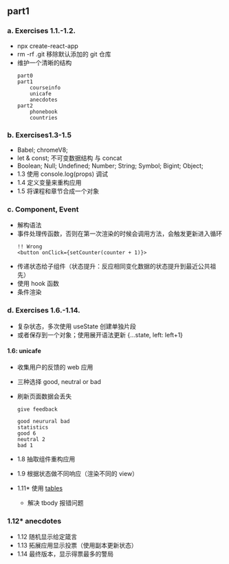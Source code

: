 ## part1

### a. Exercises 1.1.-1.2.

- npx create-react-app
- rm -rf .git 移除默认添加的 git 仓库
- 维护一个清晰的结构
  ```
  part0
  part1
      courseinfo
      unicafe
      anecdotes
  part2
      phonebook
      countries
  ```

### b. Exercises1.3-1.5

- Babel; chromeV8;
- let & const; 不可变数据结构 与 concat
- Boolean; Null; Undefined; Number; String; Symbol; Bigint; Object;
- 1.3 使用 console.log(props) 调试
- 1.4 定义变量来重构应用
- 1.5 将课程和章节合成一个对象

### c. Component, Event

- 解构语法
- 事件处理传函数，否则在第一次渲染的时候会调用方法，会触发更新进入循环
  ```
  !! Wrong
  <button onClick={setCounter(counter + 1)}>
  ```
- 传递状态给子组件（状态提升：反应相同变化数据的状态提升到最近公共祖先）
- 使用 hook 函数
- 条件渲染

### d. Exercises 1.6.-1.14.

- 复杂状态，多次使用 useState 创建单独片段
- 或者保存到一个对象；使用展开语法更新 {...state, left: left+1}

#### 1.6: unicafe

- 收集用户的反馈的 web 应用
- 三种选择 good, neutral or bad
- 刷新页面数据会丢失

  ```sample
  give feedback

  good neurural bad
  statistics
  good 6
  neutral 2
  bad 1
  ```

- 1.8 抽取组件重构应用
- 1.9 根据状态做不同响应（渲染不同的 view）
- 1.11\* 使用 [tables](https://developer.mozilla.org/en-us/docs/learn/HTML/tables/basics)
  - 解决 tbody 报错问题

### 1.12\* anecdotes

- 1.12 随机显示给定箴言
- 1.13 拓展应用显示投票（使用副本更新状态）
- 1.14 最终版本，显示得票最多的警局
